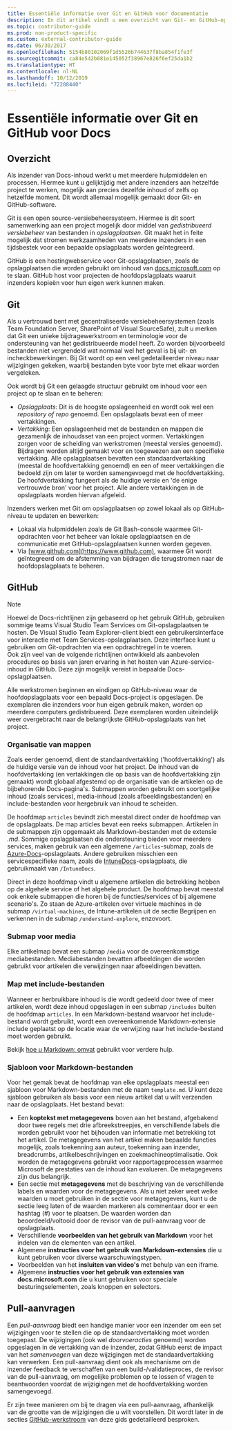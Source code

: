 ```yaml
---
title: Essentiële informatie over Git en GitHub voor documentatie
description: In dit artikel vindt u een overzicht van Git- en GitHub-opslagplaatsen en wordt uitgelegd hoe inhoud wordt geordend en welke naamconventies voor docs.microsoft.com worden gebruikt.
ms.topic: contributor-guide
ms.prod: non-product-specific
ms.custom: external-contributor-guide
ms.date: 06/30/2017
ms.openlocfilehash: 5154b80102069f1d5526b744637f8ba854f1fe3f
ms.sourcegitcommit: ca84e542b081e145052f38967e826f6ef25da1b2
ms.translationtype: HT
ms.contentlocale: nl-NL
ms.lasthandoff: 10/12/2019
ms.locfileid: "72288440"
---
```

# <a name="git-and-github-essentials-for-docs"></a>Essentiële informatie over Git en GitHub voor Docs

## <a name="overview"></a>Overzicht

Als inzender van Docs-inhoud werkt u met meerdere hulpmiddelen en processen. Hiermee kunt u gelijktijdig met andere inzenders aan hetzelfde project te werken, mogelijk aan precies dezelfde inhoud of zelfs op hetzelfde moment. Dit wordt allemaal mogelijk gemaakt door Git- en GitHub-software.

Git is een open source-versiebeheersysteem. Hiermee is dit soort samenwerking aan een project mogelijk door middel van *gedistribueerd versiebeheer* van bestanden in *opslagplaatsen*. Git maakt het in feite mogelijk dat stromen werkzaamheden van meerdere inzenders in een tijdsbestek voor een bepaalde opslagplaats worden geïntegreerd.

GitHub is een hostingwebservice voor Git-opslagplaatsen, zoals de opslagplaatsen die worden gebruikt om inhoud van [docs.microsoft.com](https://docs.microsoft.com) op te slaan. GitHub host voor projecten de hoofdopslagplaats waaruit inzenders kopieën voor hun eigen werk kunnen maken.

## <a name="git"></a>Git

Als u vertrouwd bent met gecentraliseerde versiebeheersystemen (zoals Team Foundation Server, SharePoint of Visual SourceSafe), zult u merken dat Git een unieke bijdragewerkstroom en terminologie voor de ondersteuning van het gedistribueerde model heeft. Zo worden bijvoorbeeld bestanden niet vergrendeld wat normaal wel het geval is bij uit- en incheckbewerkingen. Bij Git wordt op een veel gedetailleerder niveau naar wijzigingen gekeken, waarbij bestanden byte voor byte met elkaar worden vergeleken.

Ook wordt bij Git een gelaagde structuur gebruikt om inhoud voor een project op te slaan en te beheren:

- *Opslagplaats*: Dit is de hoogste opslageenheid en wordt ook wel een *repository of repo*  genoemd. Een opslagplaats bevat een of meer vertakkingen.
- *Vertakking*: Een opslageenheid met de bestanden en mappen die gezamenlijk de inhoudsset van een project vormen. Vertakkingen zorgen voor de scheiding van werkstromen (meestal versies genoemd). Bijdragen worden altijd gemaakt voor en toegewezen aan een specifieke vertakking. Alle opslagplaatsen bevatten een standaardvertakking (meestal de hoofdvertakking genoemd) en een of meer vertakkingen die bedoeld zijn om later te worden samengevoegd met de hoofdvertakking. De hoofdvertakking fungeert als de huidige versie en 'de enige vertrouwde bron' voor het project. Alle andere vertakkingen in de opslagplaats worden hiervan afgeleid.

Inzenders werken met Git om opslagplaatsen op zowel lokaal als op GitHub-niveau te updaten en bewerken:

- Lokaal via hulpmiddelen zoals de Git Bash-console waarmee Git-opdrachten voor het beheer van lokale opslagplaatsen en de communicatie met GitHub-opslagplaatsen kunnen worden gegeven.
- Via [www.github.com](https://www.github.com), waarmee Git wordt geïntegreerd om de afstemming van bijdragen die terugstromen naar de hoofdopslagplaats te beheren.

## <a name="github"></a>GitHub

> [!NOTE]
> Hoewel de Docs-richtlijnen zijn gebaseerd op het gebruik GitHub, gebruiken sommige teams Visual Studio Team Services om Git-opslagplaatsen te hosten. De Visual Studio Team Explorer-client biedt een gebruikersinterface voor interactie met Team Services-opslagplaatsen. Deze interface kunt u gebruiken om Git-opdrachten via een opdrachtregel in te voeren.
> </br>
> Ook zijn veel van de volgende richtlijnen ontwikkeld als aanbevolen procedures op basis van jaren ervaring in het hosten van Azure-service-inhoud in GitHub. Deze zijn mogelijk vereist in bepaalde Docs-opslagplaatsen.

Alle werkstromen beginnen en eindigen op GitHub-niveau waar de hoofdopslagplaats voor een bepaald Docs-project is opgeslagen. De exemplaren die inzenders voor hun eigen gebruik maken, worden op meerdere computers gedistribueerd. Deze exemplaren worden uiteindelijk weer overgebracht naar de belangrijkste GitHub-opslagplaats van het project.

### <a name="directory-organization"></a>Organisatie van mappen

Zoals eerder genoemd, dient de standaardvertakking ('hoofdvertakking') als de huidige versie van de inhoud voor het project. De inhoud van de hoofdvertakking (en vertakkingen die op basis van de hoofdvertakking zijn gemaakt) wordt globaal afgestemd op de organisatie van de artikelen op de bijbehorende Docs-pagina's. Submappen worden gebruikt om soortgelijke inhoud (zoals services), media-inhoud (zoals afbeeldingsbestanden) en include-bestanden voor hergebruik van inhoud te scheiden.

De hoofdmap `articles` bevindt zich meestal direct onder de hoofdmap van de opslagplaats. De map articles bevat een reeks submappen. Artikelen in de submappen zijn opgemaakt als Markdown-bestanden met de extensie *.md*. Sommige opslagplaatsen die ondersteuning bieden voor meerdere services, maken gebruik van een algemene `/articles`-submap, zoals de [Azure-Docs](https://github.com/MicrosoftDocs/Azure-Docs)-opslagplaats. Andere gebruiken misschien een servicespecifieke naam, zoals de [IntuneDocs](https://github.com/MicrosoftDocs/IntuneDocs)-opslagplaats, die gebruikmaakt van `/IntuneDocs`.

Direct in deze hoofdmap vindt u algemene artikelen die betrekking hebben op de algehele service of het algehele product. De hoofdmap bevat meestal ook enkele submappen die horen bij de functies/services of bij algemene scenario's. Zo staan de Azure-artikelen over virtuele machines in de submap `/virtual-machines`, de Intune-artikelen uit de sectie Begrijpen en verkennen in de submap `/understand-explore`, enzovoort.

### <a name="media-subdirectory"></a>Submap voor media

Elke artikelmap bevat een submap `/media` voor de overeenkomstige mediabestanden. Mediabestanden bevatten afbeeldingen die worden gebruikt voor artikelen die verwijzingen naar afbeeldingen bevatten.

### <a name="includes-subdirectory"></a>Map met include-bestanden

Wanneer er herbruikbare inhoud is die wordt gedeeld door twee of meer artikelen, wordt deze inhoud opgeslagen in een submap `/includes` buiten de hoofdmap `articles`. In een Markdown-bestand waarvoor het include-bestand wordt gebruikt, wordt een overeenkomende Markdown-extensie include geplaatst op de locatie waar de verwijzing naar het include-bestand moet worden gebruikt.

Bekijk [hoe u Markdown: omvat](how-to-write-use-markdown.md#include-files) gebruikt voor verdere hulp.

### <a name="markdown-file-template"></a>Sjabloon voor Markdown-bestanden

Voor het gemak bevat de hoofdmap van elke opslagplaats meestal een sjabloon voor Markdown-bestanden met de naam `template.md`. U kunt deze sjabloon gebruiken als basis voor een nieuw artikel dat u wilt verzenden naar de opslagplaats. Het bestand bevat:

- Een **koptekst met metagegevens** boven aan het bestand, afgebakend door twee regels met drie afbreekstreepjes, en verschillende labels die worden gebruikt voor het bijhouden van informatie met betrekking tot het artikel. De metagegevens van het artikel maken bepaalde functies mogelijk, zoals toekenning aan auteur, toekenning aan inzender, breadcrumbs, artikelbeschrijvingen en zoekmachineoptimalisatie. Ook worden de metagegevens gebruikt voor rapportageprocessen waarmee Microsoft de prestaties van de inhoud kan evalueren. De metagegevens zijn dus belangrijk.
- Een sectie met **metagegevens** met de beschrijving van de verschillende labels en waarden voor de metagegevens. Als u niet zeker weet welke waarden u moet gebruiken in de sectie voor metagegevens, kunt u de sectie leeg laten of de waarden markeren als commentaar door er een hashtag (#) voor te plaatsen. De waarden worden dan beoordeeld/voltooid door de revisor van de pull-aanvraag voor de opslagplaats.
- Verschillende **voorbeelden van het gebruik van Markdown** voor het indelen van de elementen van een artikel.
- Algemene **instructies voor het gebruik van Markdown-extensies** die u kunt gebruiken voor diverse waarschuwingstypen.
- Voorbeelden van het **insluiten van video's** met behulp van een iframe.
- Algemene **instructies voor het gebruik van extensies van docs.microsoft.com** die u kunt gebruiken voor speciale besturingselementen, zoals knoppen en selectors.

## <a name="pull-requests"></a>Pull-aanvragen

Een *pull-aanvraag* biedt een handige manier voor een inzender om een set wijzigingen voor te stellen die op de standaardvertakking moet worden toegepast. De wijzigingen (ook wel *doorvoeracties* genoemd) worden opgeslagen in de vertakking van de inzender, zodat GitHub eerst de impact van het *samenvoegen* van deze wijzigingen met de standaardvertakking kan verwerken. Een pull-aanvraag dient ook als mechanisme om de inzender feedback te verschaffen van een build-/validatieproces, de revisor van de pull-aanvraag, om mogelijke problemen op te lossen of vragen te beantwoorden voordat de wijzigingen met de hoofdvertakking worden samengevoegd.

Er zijn twee manieren om bij te dragen via een pull-aanvraag, afhankelijk van de grootte van de wijzigingen die u wilt voorstellen. Dit wordt later in de secties [GitHub-werkstroom](how-to-write-workflows-major.md) van deze gids gedetailleerd besproken.

<!---- Reference links for Docs landing pages, associated GitHub repositories, and related Forums matrix. ------------------>
<!---- PLEASE INSERT URLS IN ASCENDING SORT ORDER, AND REMOVE LOCALE SEGMENT FROM URLS (that is, en-us) FOR LOCALIZED FORUMS! -->
<!---- NOTE: these links are saved for future use in another/new article; no longer used above in this article --->
[Visual-Studio-Page]:(https://docs.microsoft.com/en-us/visualstudio/index)
[Visual-Studio-Repo-Internal]:(https://github.com/Microsoft/vsdocs)
[Visual-Studio-Repo-External]:(https://github.com/Microsoft/visualstudio-docs)
[Visual-Studio-SO]: (https://stackoverflow.com/search?q=Visual+Studio+2017)
[Dotnet-Page]: https://docs.microsoft.com/dotnet
[Dotnet-Core-Page]: https://docs.microsoft.com/dotnet/articles/welcome
[Dotnet-Core-Repo]: https://github.com/dotnet/docs
[EM-ATA-Land]: https://docs.microsoft.com/advanced-threat-analytics/
[EM-ATA-Repo]: https://github.com/Microsoft/ATADocs
[EM-AzureAD-Land]: https://docs.microsoft.com/active-directory/
[EM-AzureAD-Repo]: https://github.com/Azure/azure-content/tree/master/articles/active-directory/
[EM-AzureRMS-Land]: https://docs.microsoft.com/rights-management/
[EM-AzureRMS-Repo]: https://github.com/Microsoft/Azure-RMSDocs
[EM-Intune-Land]: https://docs.microsoft.com/intune/
[EM-Intune-Repo]: https://github.com/microsoft/intuneDocs
[EM-Land-Page]: https://docs.microsoft.com/enterprise-mobility/
[EM-Land-Repo]: https://github.com/Microsoft/EMDocs/
[EM-MFA-Land]: https://docs.microsoft.com/multi-factor-authentication/
[EM-MFA-Repo]: https://github.com/Azure/azure-content/tree/master/articles/multi-factor-authentication
[EM-MIM-Land]: https://docs.microsoft.com/microsoft-identity-manager/
[EM-MIM-Repo]: https://github.com/Microsoft/MIMDocs
[EM-RemoteApp-Land]: https://docs.microsoft.com/en-us/remoteapp/
[EM-RemoteApp-Repo]: https://github.com/Azure/azure-content/tree/master/articles/remoteapp
[Forum-MSDN-ATA]: https://social.technet.microsoft.com/Forums/en-US/home?forum=mata
[Forum-MSDN-AzureAD]: https://social.msdn.microsoft.com/Forums/en-US/home?forum=WindowsAzureAD
[Forum-MSDN-AzureRMS]: https://social.technet.microsoft.com/Forums/en-US/home?forum=rmsapps%2Crmscloud&filter=alltypes&sort=lastpostdesc
[Forum-MSDN-EM]: https://social.technet.microsoft.com/Forums/en-US/home?sort=relevancedesc&brandIgnore=True&searchTerm=Enterprise+Mobility
[Forum-MSDN-Intune]: https://social.technet.microsoft.com/Forums/en-us/home?category=microsoftintune
[Forum-MSDN-Main]: https://social.msdn.microsoft.com/Forums/home
[Forum-MSDN-MFA]: https://social.msdn.microsoft.com/Forums/en-US/home?forum=windowsazureactiveauthentication
[Forum-MSDN-MIM]: https://social.technet.microsoft.com/Forums/en-US/home?category=identitymanagement
[Forum-MSDN-RemoteApp]: https://social.technet.microsoft.com/Forums/en-US/home?filter=alltypes&brandIgnore=True&sort=relevancedesc&searchTerm=Azure+Remote+or+RemoteApp
[Forum-SO-AzureAD]: https://stackoverflow.com/questions/tagged/azure-active-directory
[Forum-SO-AzureRMS]: https://stackoverflow.com/questions/tagged/rights-management
[Forum-SO-Dotnet]: https://stackoverflow.com/questions/tagged/.net
[Forum-SO-Dotnet-Core]: https://stackoverflow.com/questions/tagged/.net-core
[Forum-SO-Main]: https://stackoverflow.com/tags
[Forum-SO-Intune]: https://stackoverflow.com/questions/tagged/intune
[Forum-SO-MFA]: https://stackoverflow.com/search?q=%5Bazure%5D+multi-factor
[Forum-SO-MIM]: https://stackoverflow.com/search?q=Microsoft+Identity+Manager
[Forum-SO-RemoteApp]: https://stackoverflow.com/questions/tagged/remoteapp
[Forum-TechNet-Main]: https://social.technet.microsoft.com/Forums/home
[Forum-Yammer-AzureRMS]: https://www.yammer.com/AskIPTeam
[Forum-Yammer-Main]: https://www.yammer.com/
